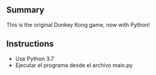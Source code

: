 ## Summary 

This is the original Donkey Kong game, now with Python!

## Instructions

- Use Python 3.7
- Ejecutar el programa desde el archivo main.py
